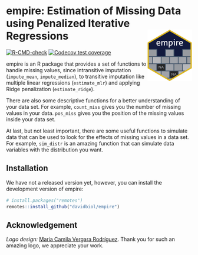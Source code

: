 
<!-- README.md is generated from README.Rmd. Please edit that file -->

# empire: Estimation of Missing Data using Penalized Iterative Regressions <a href='https://github.com/davidbiol/empire'><img src='man/figures/logo.png' align="right" height="139"/></a>

<!-- badges: start -->

[![R-CMD-check](https://github.com/davidbiol/empire/workflows/R-CMD-check/badge.svg)](https://github.com/davidbiol/empire/actions)
[![Codecov test
coverage](https://codecov.io/gh/davidbiol/empire/branch/master/graph/badge.svg)](https://codecov.io/gh/davidbiol/empire?branch=master)
<!-- badges: end -->

empire is an R package that provides a set of functions to handle
missing values, since intransitive imputation (`impute_mean`,
`impute_median`), to transitive imputation like multiple linear
regressions (`estimate_mlr`) and applying Ridge penalization
(`estimate_ridge`).

There are also some descriptive functions for a better understanding of
your data set. For example, `count_miss` gives you the number of missing
values in your data. `pos_miss` gives you the position of the missing
values inside your data set.

At last, but not least important, there are some useful functions to
simulate data that can be used to look for the effects of missing values
in a data set. For example, `sim_distr` is an amazing function that can
simulate data variables with the distribution you want.

## Installation

We have not a released version yet, however, you can install the
development version of empire:

``` r
# install.packages("remotes")
remotes::install_github("davidbiol/empire")
```

## Acknowledgement

*Logo design:* [Maria Camila Vergara
Rodríguez](https://www.instagram.com/camilavergarar/). Thank you for
such an amazing logo, we appreciate your work.
